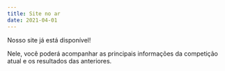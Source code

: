 ```yaml
---
title: Site no ar
date: 2021-04-01
---
```


Nosso site já está disponível!

Nele, você poderá acompanhar as principais informações da competição atual e os
resultados das anteriores.
